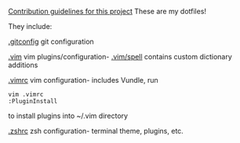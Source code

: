 [Contribution guidelines for this project](docs/CONTRIBUTING.md)
These are my dotfiles!

They include:


[.gitconfig](.gitconfig) git configuration

[.vim](.vim) vim plugins/configuration-
[.vim/spell](.vim/spell) contains custom dictionary additions

[.vimrc](.vimrc) vim configuration- includes Vundle, run 
```
vim .vimrc
:PluginInstall
```
to install plugins into ~/.vim directory

[.zshrc](.zshrc) zsh configuration- terminal theme, plugins, etc.


